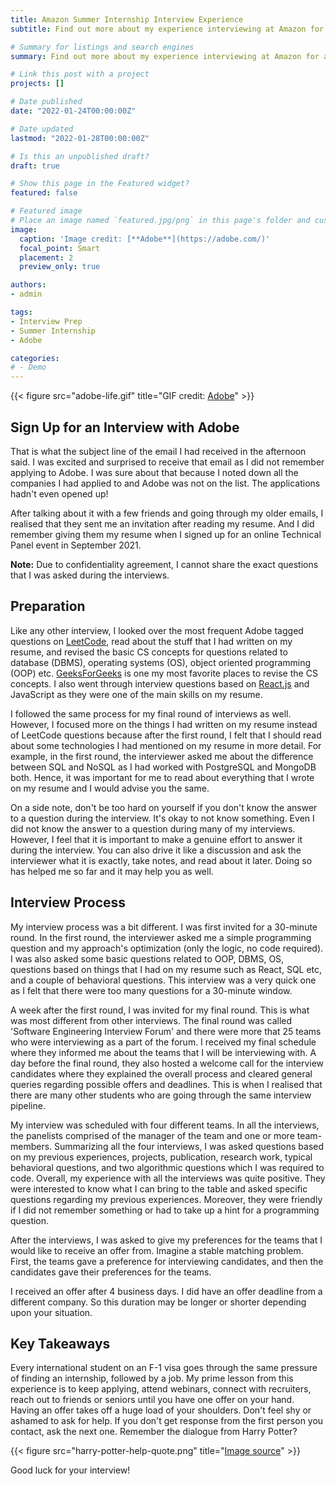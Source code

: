 ```yaml
---
title: Amazon Summer Internship Interview Experience
subtitle: Find out more about my experience interviewing at Amazon for a Summer Internship. 

# Summary for listings and search engines
summary: Find out more about my experience interviewing at Amazon for a Summer Internship. 

# Link this post with a project
projects: []

# Date published
date: "2022-01-24T00:00:00Z"

# Date updated
lastmod: "2022-01-28T00:00:00Z"

# Is this an unpublished draft?
draft: true

# Show this page in the Featured widget?
featured: false

# Featured image
# Place an image named `featured.jpg/png` in this page's folder and customize its options here.
image:
  caption: 'Image credit: [**Adobe**](https://adobe.com/)'
  focal_point: Smart
  placement: 2
  preview_only: true

authors:
- admin

tags:
- Interview Prep
- Summer Internship
- Adobe

categories:
# - Demo
---
```


{{< figure src="adobe-life.gif" title="GIF credit: [Adobe](https://adobe.com/)" >}}

## Sign Up for an Interview with Adobe

That is what the subject line of the email I had received in the afternoon said. I was excited and surprised to receive that email as I did not remember applying to Adobe. I was sure about that because I noted down all the companies I had applied to and Adobe was not on the list. The applications hadn't even opened up! 

After talking about it with a few friends and going through my older emails, I realised that they sent me an invitation after reading my resume. And I did remember giving them my resume when I signed up for an online Technical Panel event in September 2021. 

**Note:** Due to confidentiality agreement, I cannot share the exact questions that I was asked during the interviews. 

## Preparation

Like any other interview, I looked over the most frequent Adobe tagged questions on [LeetCode](https://leetcode.com/), read about the stuff that I had written on my resume, and revised the basic CS concepts for questions related to database (DBMS), operating systems (OS), object oriented programming (OOP) etc. [GeeksForGeeks](https://geeksforgeeks.org/) is one my most favorite places to revise the CS concepts. I also went through interview questions based on [React.js](https://reactjs.org/) and JavaScript as they were one of the main skills on my resume. 

I followed the same process for my final round of interviews as well. However, I focused more on the things I had written on my resume instead of LeetCode questions because after the first round, I felt that I should read about some technologies I had mentioned on my resume in more detail. For example, in the first round, the interviewer asked me about the difference between SQL and NoSQL as I had worked with PostgreSQL and MongoDB both. Hence, it was important for me to read about everything that I wrote on my resume and I would advise you the same. 

On a side note, don't be too hard on yourself if you don't know the answer to a question during the interview. It's okay to not know something. Even I did not know the answer to a question during many of my interviews. However, I feel that it is important to make a genuine effort to answer it during the interview. You can also drive it like a discussion and ask the interviewer what it is exactly, take notes, and read about it later. Doing so has helped me so far and it may help you as well. 

## Interview Process

My interview process was a bit different. I was first invited for a 30-minute round. In the first round, the interviewer asked me a simple programming question and my approach's optimization (only the logic, no code required). I was also asked some basic questions related to OOP, DBMS, OS, questions based on things that I had on my resume such as React, SQL etc, and a couple of behavioral questions. This interview was a very quick one as I felt that there were too many questions for a 30-minute window.

A week after the first round, I was invited for my final round. This is what was most different from other interviews. The final round was called 'Software Engineering Interview Forum' and there were more that 25 teams who were interviewing as a part of the forum. I received my final schedule where they informed me about the teams that I will be interviewing with. A day before the final round, they also hosted a welcome call for the interview candidates where they explained the overall process and cleared general queries regarding possible offers and deadlines. This is when I realised that there are many other students who are going through the same interview pipeline. 

My interview was scheduled with four different teams. In all the interviews, the panelists comprised of the manager of the team and one or more team-members. Summarizing all the four interviews, I was asked questions based on my previous experiences, projects, publication, research work, typical behavioral questions, and two algorithmic questions which I was required to code. Overall, my experience with all the interviews was quite positive. They were interested to know what I can bring to the table and asked specific questions regarding my previous experiences. Moreover, they were friendly if I did not remember something or had to take up a hint for a programming question. 

After the interviews, I was asked to give my preferences for the teams that I would like to receive an offer from. Imagine a stable matching problem. First, the teams gave a preference for interviewing candidates, and then the candidates gave their preferences for the teams. 

I received an offer after 4 business days. I did have an offer deadline from a different company. So this duration may be longer or shorter depending upon your situation. 

## Key Takeaways

Every international student on an F-1 visa goes through the same pressure of finding an internship, followed by a job. My prime lesson from this experience is to keep applying, attend webinars, connect with recruiters, reach out to friends or seniors until you have one offer on your hand. Having an offer takes off a huge load of your shoulders. Don't feel shy or ashamed to ask for help. If you don't get response from the first person you contact, ask the next one. Remember the dialogue from Harry Potter? 

{{< figure src="harry-potter-help-quote.png" title="[Image source](https://scatteredquotes.com/help-will-always-given-at-hogwarts/)" >}}

Good luck for your interview! 
